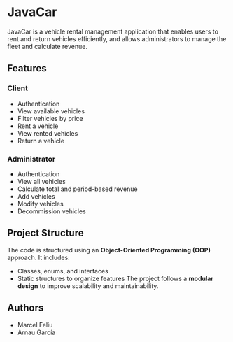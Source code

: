 # JavaCar

JavaCar is a vehicle rental management application that enables users to rent and return vehicles efficiently, and allows administrators to manage the fleet and calculate revenue.

## Features

### Client

* Authentication
* View available vehicles
* Filter vehicles by price
* Rent a vehicle
* View rented vehicles
* Return a vehicle

### Administrator

* Authentication
* View all vehicles
* Calculate total and period-based revenue
* Add vehicles
* Modify vehicles
* Decommission vehicles

## Project Structure

The code is structured using an **Object-Oriented Programming (OOP)** approach. It includes:

* Classes, enums, and interfaces
* Static structures to organize features
The project follows a **modular design** to improve scalability and maintainability.

## Authors

* Marcel Feliu
* Arnau García


